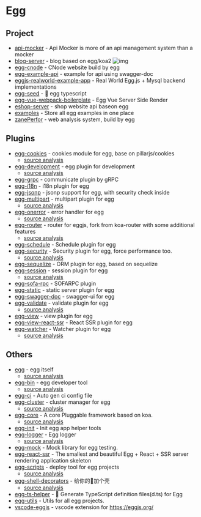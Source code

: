 # Egg

## Project

- [api-mocker](https://github.com/DXY-F2E/api-mocker) - Api Mocker is more of an api management system than a mocker
- [blog-server](https://github.com/immisso/blog-server) - blog based on egg/koa2 ![img](https://img.shields.io/github/stars/immisso/blog-server)
- [egg-cnode](https://github.com/cnodejs/egg-cnode) - CNode website build by egg
- [egg-example-api](https://github.com/FunnyLiu/egg-example-api) - example for api using swagger-doc
- [eggjs-realworld-example-app](https://github.com/eggjs-community/eggjs-realworld-example-app) - Real World Egg.js + Mysql backend implementations
- [egg-seed](https://github.com/ErikJiang/egg-seed) - <g-emoji class="g-emoji" alias="seedling" fallback-src="https://github.githubassets.com/images/icons/emoji/unicode/1f331.png">🌱</g-emoji> egg typescript 
- [egg-vue-webpack-boilerplate](https://github.com/easy-team/egg-vue-webpack-boilerplate) - Egg Vue Server Side Render
- [eshop-server](https://github.com/layverns/eshop-server) - shop website api baseon egg
- [examples](https://github.com/eggjs/examples) - Store all egg examples in one place
- [zanePerfor](https://github.com/wangweianger/zanePerfor) - web analysis system, build by egg




## Plugins

- [egg-cookies](https://github.com/eggjs/egg-cookies) - cookies module for egg, base on pillarjs/cookies
    - [source analysis](https://github.com/FunnyLiu/egg-cookies/tree/readsource)
- [egg-development](https://github.com/eggjs/egg-development) - egg plugin for development
    - [source analysis](https://github.com/FunnyLiu/egg-development/tree/readsource)
- [egg-grpc](https://github.com/eggjs/egg-grpc) - communicate plugin by gRPC
- [egg-i18n](https://github.com/eggjs/egg-i18n) - i18n plugin for egg
- [egg-jsonp](https://github.com/eggjs/egg-jsonp) - jsonp support for egg, with security check inside
- [egg-multipart](https://github.com/eggjs/egg-multipart) - multipart plugin for egg
    - [source analysis](https://github.com/FunnyLiu/egg-multipart/tree/readsource)
- [egg-onerror](https://github.com/eggjs/egg-onerror) - error handler for egg
    - [source analysis](https://github.com/FunnyLiu/egg-onerror/tree/readsource)
- [egg-router](https://github.com/eggjs/egg-router) - router for eggjs, fork from koa-router with some additional features
    - [source analysis](https://github.com/FunnyLiu/egg-router/tree/readsource)
- [egg-schedule](https://github.com/eggjs/egg-schedule) - Schedule plugin for egg
- [egg-security](https://github.com/eggjs/egg-security) - Security plugin for egg, force performance too.
    - [source analysis](https://github.com/FunnyLiu/egg-security/tree/readsource)
- [egg-sequelize](https://github.com/eggjs/egg-sequelize) - ORM plugin for egg, based on sequelize
- [egg-session](https://github.com/eggjs/egg-session) - session plugin for egg
    - [source analysis](https://github.com/FunnyLiu/egg-session/tree/readsource)
- [egg-sofa-rpc](https://github.com/eggjs/egg-sofa-rpc) - SOFARPC plugin
- [egg-static](https://github.com/eggjs/egg-static) - static server plugin for egg
- [egg-swagger-doc](https://github.com/Ysj291823/egg-swagger-doc) - swagger-ui for egg
- [egg-validate](https://github.com/eggjs/egg-validate) - validate plugin for egg
    - [source analysis](https://github.com/FunnyLiu/egg-validate/tree/readsource)
- [egg-view](https://github.com/eggjs/egg-view) - view plugin for egg
- [egg-view-react-ssr](https://github.com/easy-team/egg-view-react-ssr) - React SSR plugin for egg
- [egg-watcher](https://github.com/eggjs/egg-watcher) - Watcher plugin for egg
    - [source analysis](https://github.com/FunnyLiu/egg-watcher/tree/readsource)


## Others

- [egg](https://github.com/eggjs/egg) - egg itself
    - [source analysis](https://github.com/FunnyLiu/egg/tree/readsource)
- [egg-bin](https://github.com/eggjs/egg-bin) - egg developer tool
    - [source analysis](https://github.com/FunnyLiu/egg-bin/tree/readsource)
- [egg-ci](https://github.com/eggjs/egg-ci) - Auto gen ci config file
- [egg-cluster](https://github.com/eggjs/egg-cluster) - cluster manager for egg
    - [source analysis](https://github.com/FunnyLiu/egg-cluster/tree/readsource)
- [egg-core](https://github.com/eggjs/egg-core) - A core Pluggable framework based on koa.
    - [source analysis](https://github.com/FunnyLiu/egg-core/tree/readsource)
- [egg-init](https://github.com/eggjs/egg-init) - Init egg app helper tools
- [egg-logger](https://github.com/eggjs/egg-logger) - Egg logger
    - [source analysis](https://github.com/FunnyLiu/egg-logger/tree/readsource)
- [egg-mock](https://github.com/eggjs/egg-mock) - Mock library for egg testing.
- [egg-react-ssr](https://github.com/ykfe/egg-react-ssr) - The smallest and beautiful Egg + React + SSR server rendering application skeleton
- [egg-scripts](https://github.com/eggjs/egg-scripts) - deploy tool for egg projects
    - [source analysis](https://github.com/FunnyLiu/egg-scripts/tree/readsource)
- [egg-shell-decorators](https://github.com/super2god/egg-shell-decorators) - 给你的<g-emoji class="g-emoji" alias="egg" fallback-src="https://github.githubassets.com/images/icons/emoji/unicode/1f95a.png">🥚</g-emoji>加个壳
    - [source analysis](https://github.com/FunnyLiu/egg-shell-decorators/tree/readsource)
- [egg-ts-helper](https://github.com/whxaxes/egg-ts-helper) - <g-emoji class="g-emoji" alias="fried_egg" fallback-src="https://github.githubassets.com/images/icons/emoji/unicode/1f373.png">🍳</g-emoji> Generate TypeScript definition files(d.ts) for Egg
- [egg-utils](https://github.com/eggjs/egg-utils) - Utils for all egg projects.
- [vscode-eggjs](https://github.com/eggjs/vscode-eggjs) - vscode extension for <a href="https://eggjs.org/" rel="nofollow">https://eggjs.org/</a>

